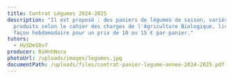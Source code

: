 ```yaml
---
title: Contrat Légumes 2024-2025
description: "Il est proposé : des paniers de légumes de saison, variés et
  produits selon le cahier des charges de l'Agriculture Biologique, livrés de
  façon hebdomadaire pour un prix de 10 ou 15 € par panier."
tutors:
  - HvSDm18v7
producer: 0iHnhNscu
photoUrl: /uploads/images/legumes.jpg
documentPath: /uploads/files/contrat-panier-legume-annee-2024-2025.pdf
---
```

